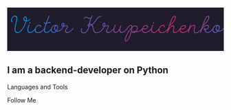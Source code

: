 ![Header](https://github.com/Victor-Krupeichenko/victor-krupeichenko/blob/main/assets/name.gif)

## I am a backend-developer on Python

Languages and Tools



Follow Me
